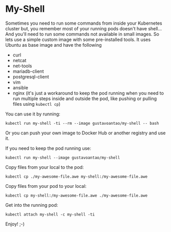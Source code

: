 # My-Shell

Sometimes you need to run some commands from inside your Kubernetes cluster but, you remember most of your running pods doesn't have shell...
And you'll need to run some commands not available in small images.
So lets use a simple custom image with some pre-installed tools.
It uses Ubuntu as base image and have the following

 - curl
 - netcat
 - net-tools
 - mariadb-client
 - postgresql-client
 - vim
 - ansible
 - nginx (it's just a workaround to keep the pod running when you need to run multiple steps inside and outside the pod, like pushing or pulling files using `kubectl cp`)

 You can use it by running:

 ```
 kubectl run my-shell -ti --rm --image gustavoantao/my-shell -- bash
 ```
 Or you can push your own image to Docker Hub or another registry and use it.

 If you need to keep the pod running use:

 ```
kubectl run my-shell --image gustavoantao/my-shell

 ```

 Copy files from your local to the pod:

 ```
 kubectl cp ./my-awesome-file.awe my-shell:/my-awesome-file.awe
 ```

 Copy files from your pod to your local:

 ```
 kubectl cp my-shell:/my-awesome-file.awe ./my-awesome-file.awe
 ```

Get into the running pod:

```
kubectl attach my-shell -c my-shell -ti
```

 Enjoy! ;-)